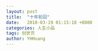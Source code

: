 ```yaml
---
layout: post
title:  "十年轮回"
date:   2018-03-19 01:15:18 +0800
categories: 人生小品
tags: 创世页
author: YHHuang
---
```





